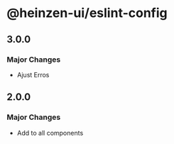# @heinzen-ui/eslint-config

## 3.0.0

### Major Changes

- Ajust Erros

## 2.0.0

### Major Changes

- Add to all components
